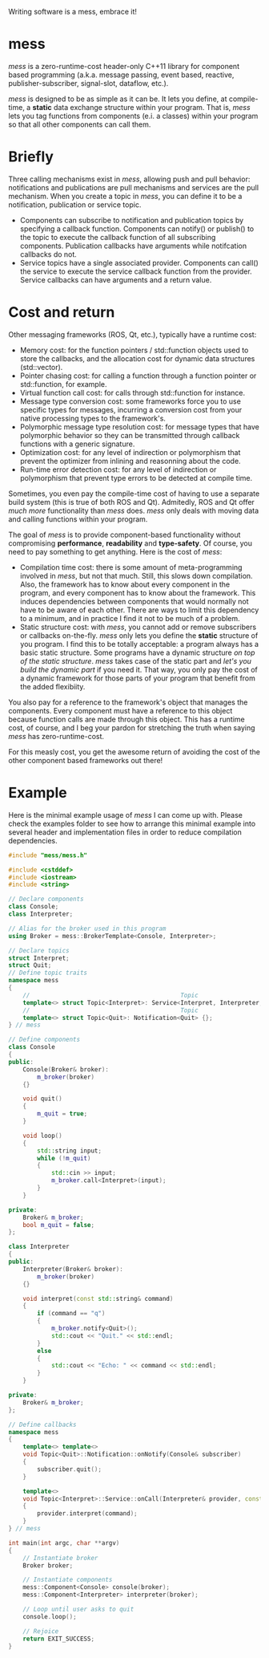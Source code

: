 Writing software is a mess, embrace it!
# mess
*mess* is a zero-runtime-cost header-only C++11 library for component based programming (a.k.a. message passing, event based, reactive, publisher-subscriber, signal-slot, dataflow, etc.).

*mess* is designed to be as simple as it can be. It lets you define, at compile-time, a **static** data exchange structure within your program. That is, *mess* lets you tag functions from components (e.i. a classes) within your program so that all other components can call them.

# Briefly
Three calling mechanisms exist in *mess*, allowing push and pull behavior: notifications and publications are pull mechanisms and services are the pull mechanism. When you create a topic in *mess*, you can define it to be a notification, publication or service topic.
* Components can subscribe to notification and publication topics by specifying a callback function. Components can notify() or publish() to the topic to execute the callback function of all subscribing components. Publication callbacks have arguments while notifcation callbacks do not. 
* Service topics have a single associated provider. Components can call() the service to execute the service callback function from the provider. Service callbacks can have arguments and a return value.

# Cost and return
Other messaging frameworks (ROS, Qt, etc.), typically have a runtime cost:
* Memory cost: for the function pointers / std::function objects used to store the callbacks, and the allocation cost for dynamic data structures (std::vector).
* Pointer chasing cost: for calling a function through a function pointer or std::function, for example.
* Virtual function call cost: for calls through std::function for instance.
* Message type conversion cost: some frameworks force you to use specific types for messages, incurring a conversion cost from your native processing types to the framework's.
* Polymorphic message type resolution cost: for message types that have polymorphic behavior so they can be transmitted through callback functions with a generic signature.
* Optimization cost: for any level of indirection or polymorphism that prevent the optimizer from inlining and reasonning about the code.
* Run-time error detection cost: for any level of indirection or polymorphism that prevent type errors to be detected at compile time.

Sometimes, you even pay the compile-time cost of having to use a separate build system (this is true of both ROS and Qt). Admitedly, ROS and Qt offer *much more* functionality than *mess* does. *mess* only deals with moving data and calling functions within your program.

The goal of *mess* is to provide component-based functionality without compromising **performance**, **readability** and **type-safety**. Of course, you need to pay something to get anything. Here is the cost of *mess*:
* Compilation time cost: there is some amount of meta-programming involved in *mess*, but not that much. Still, this slows down compilation. Also, the framework has to know about every component in the program, and every component has to know about the framework. This induces dependencies between components that would normally not have to be aware of each other. There are ways to limit this dependency to a minimum, and in practice I find it not to be much of a problem.
* Static structure cost: with *mess*, you cannot add or remove subscribers or callbacks on-the-fly. *mess* only lets you define the **static** structure of you program. I find this to be totally acceptable: a program always has a basic static structure. Some programs have a dynamic structure *on top of the static structure*. *mess* takes case of the static part and *let's you build the dynamic part* if you need it. That way, you only pay the cost of a dynamic framework for those parts of your program that benefit from the added flexibiity.

You also pay for a reference to the framework's object that manages the components. Every component must have a reference to this object because function calls are made through this object. This has a runtime cost, of course, and I beg your pardon for stretching the truth when saying *mess* has zero-runtime-cost.

For this measly cost, you get the awesome return of avoiding the cost of the other component based frameworks out there!

# Example
Here is the minimal example usage of *mess* I can come up with. Please check the examples folder to see how to arrange this minimal example into several header and implementation files in order to reduce compilation dependencies.

```c++
#include "mess/mess.h"

#include <cstddef>
#include <iostream>
#include <string>

// Declare components
class Console;
class Interpreter;

// Alias for the broker used in this program
using Broker = mess::BrokerTemplate<Console, Interpreter>;

// Declare topics
struct Interpret;
struct Quit;
// Define topic traits
namespace mess
{
	//											Topic								Topic again, Provider,	Return, Argument
	template<> struct Topic<Interpret>: Service<Interpret, Interpreter, void, const std::string&> {};
	//											Topic								Topic again
	template<> struct Topic<Quit>: Notification<Quit> {};
} // mess

// Define components
class Console
{
public:
	Console(Broker& broker):
		m_broker(broker)
	{}

	void quit()
	{
		m_quit = true;
	}

	void loop()
	{
		std::string input;
		while (!m_quit)
		{
			std::cin >> input;
			m_broker.call<Interpret>(input);
		}
	}

private:
	Broker& m_broker;
	bool m_quit = false;
};

class Interpreter
{
public:
	Interpreter(Broker& broker):
		m_broker(broker)
	{}

	void interpret(const std::string& command)
	{
		if (command == "q")
		{
			m_broker.notify<Quit>();
			std::cout << "Quit." << std::endl;
		}
		else
		{
			std::cout << "Echo: " << command << std::endl;
		}
	}

private:
	Broker& m_broker;
};

// Define callbacks
namespace mess
{
	template<> template<>
	void Topic<Quit>::Notification::onNotify(Console& subscriber)
	{
		subscriber.quit();
	}

	template<>
	void Topic<Interpret>::Service::onCall(Interpreter& provider, const std::string& command)
	{
		provider.interpret(command);
	}
} // mess

int main(int argc, char **argv)
{
	// Instantiate broker
	Broker broker;

	// Instantiate components
	mess::Component<Console> console(broker);
	mess::Component<Interpreter> interpreter(broker);

	// Loop until user asks to quit
	console.loop();

	// Rejoice
	return EXIT_SUCCESS;
}
```
